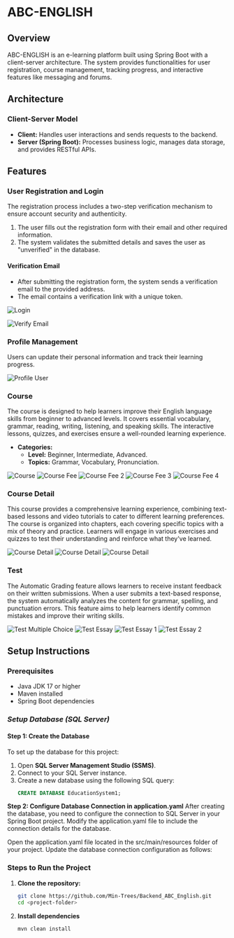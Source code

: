 # **ABC-ENGLISH**

## **Overview**
ABC-ENGLISH is an e-learning platform built using Spring Boot with a client-server architecture. The system provides functionalities for user registration, course management, tracking progress, and interactive features like messaging and forums.

## **Architecture**

### **Client-Server Model**
- **Client:** Handles user interactions and sends requests to the backend.
- **Server (Spring Boot):** Processes business logic, manages data storage, and provides RESTful APIs.

## **Features**

### **User Registration and Login**
The registration process includes a two-step verification mechanism to ensure account security and authenticity.

1. The user fills out the registration form with their email and other required information.
2. The system validates the submitted details and saves the user as "unverified" in the database.

#### **Verification Email**
- After submitting the registration form, the system sends a verification email to the provided address.
- The email contains a verification link with a unique token.

![Login](screenshot/login.jpg)

![Verify Email](screenshot/verify_email.jpg)

### **Profile Management**
Users can update their personal information and track their learning progress.

![Profile User](screenshot/profile.jpg)

### **Course**
The course is designed to help learners improve their English language skills from beginner to advanced levels. It covers essential vocabulary, grammar, reading, writing, listening, and speaking skills. The interactive lessons, quizzes, and exercises ensure a well-rounded learning experience.

- **Categories:**
  - **Level:** Beginner, Intermediate, Advanced.
  - **Topics:** Grammar, Vocabulary, Pronunciation.

![Course](screenshot/course.jpg)
![Course Fee](screenshot/course_fee.jpg)
![Course Fee 2](screenshot/course_fee2.jpg)
![Course Fee 3](screenshot/course_fee3.jpg)
![Course Fee 4](screenshot/course_fee4.jpg)

### **Course Detail**
This course provides a comprehensive learning experience, combining text-based lessons and video tutorials to cater to different learning preferences. The course is organized into chapters, each covering specific topics with a mix of theory and practice. Learners will engage in various exercises and quizzes to test their understanding and reinforce what they've learned.

![Course Detail](screenshot/detail_course1.jpg)
![Course Detail](screenshot/detail_course2.jpg)
![Course Detail](screenshot/detail_course3.jpg)

### **Test**
The Automatic Grading feature allows learners to receive instant feedback on their written submissions. When a user submits a text-based response, the system automatically analyzes the content for grammar, spelling, and punctuation errors. This feature aims to help learners identify common mistakes and improve their writing skills.

![Test Multiple Choice](screenshot/test_mutichoice.jpg)
![Test Essay](screenshot/test_essay.jpg)
![Test Essay 1](screenshot/test_essay1.jpg)
![Test Essay 2](screenshot/test_essay2.jpg)

## **Setup Instructions**

### **Prerequisites**
- Java JDK 17 or higher
- Maven installed
- Spring Boot dependencies
### ***Setup Database (SQL Server)***
#### **Step 1: Create the Database**
To set up the database for this project:

1. Open **SQL Server Management Studio (SSMS)**.
2. Connect to your SQL Server instance.
3. Create a new database using the following SQL query:
   ```sql
   CREATE DATABASE EducationSystem1;
**Step 2: Configure Database Connection in application.yaml**
After creating the database, you need to configure the connection to SQL Server in your Spring Boot project. Modify the application.yaml file to include the connection details for the database.

Open the application.yaml file located in the src/main/resources folder of your project.
Update the database connection configuration as follows:

### **Steps to Run the Project**
1. **Clone the repository:**
   ```bash
   git clone https://github.com/Min-Trees/Backend_ABC_English.git
   cd <project-folder>
2. **Install dependencies**
   ```bash
   mvn clean install


